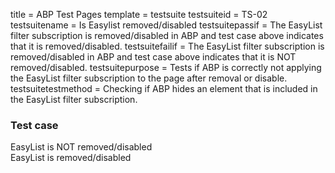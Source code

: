 title = ABP Test Pages
template = testsuite
testsuiteid = TS-02
testsuitename = Is Easylist removed/disabled
testsuitepassif = The EasyList filter subscription is removed/disabled in ABP and test case above indicates that it is removed/disabled.
testsuitefailif = The EasyList filter subscription is removed/disabled in ABP and test case above indicates that it is NOT removed/disabled.
testsuitepurpose = Tests if ABP is correctly not applying the EasyList filter subscription to the page after removal or disable.
testsuitetestmethod = Checking if ABP hides an element that is included in the EasyList filter subscription.

<h3>Test case</h3>
<div class="abp-testsuite-testcase">
<div class="abp-testsuite-testcase-inner">
  <div class="abp-testsuite-fail">
    EasyList is NOT removed/disabled
  </div>
  <div id="abptest" class="abp-testsuite-pass">
    EasyList is removed/disabled
  </div>
</div>  
</div>